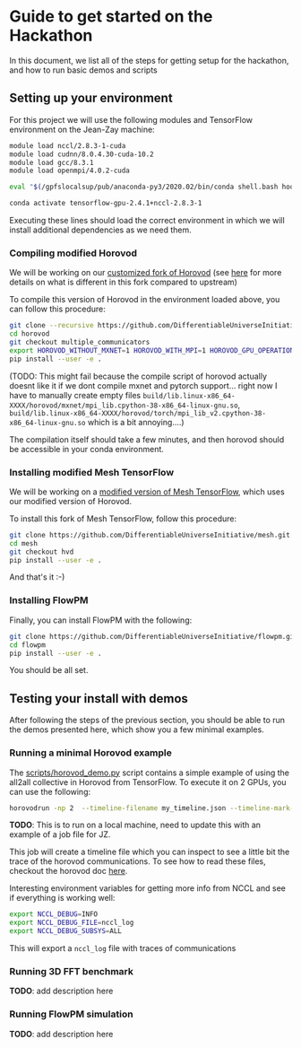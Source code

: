 # Guide to get started on the Hackathon

In this document, we list all of the steps for getting setup for the hackathon,
and how to run basic demos and scripts

## Setting up your environment

For this project we will use the following modules and TensorFlow environment
on the Jean-Zay machine:
```bash
module load nccl/2.8.3-1-cuda
module load cudnn/8.0.4.30-cuda-10.2
module load gcc/8.3.1
module load openmpi/4.0.2-cuda

eval "$(/gpfslocalsup/pub/anaconda-py3/2020.02/bin/conda shell.bash hook)"

conda activate tensorflow-gpu-2.4.1+nccl-2.8.3-1
```

Executing these lines should load the correct environment in which we will
install additional dependencies as we need them.

### Compiling modified Horovod

We will be working on our [customized fork of Horovod](https://github.com/DifferentiableUniverseInitiative/horovod/tree/multiple_communicators) (see [here](https://github.com/DifferentiableUniverseInitiative/horovod/pull/2)
  for more details on what is different in this fork compared to upstream)

To compile this version of Horovod in the environment loaded above, you can
follow this procedure:

```bash
git clone --recursive https://github.com/DifferentiableUniverseInitiative/horovod.git
cd horovod
git checkout multiple_communicators
export HOROVOD_WITHOUT_MXNET=1 HOROVOD_WITH_MPI=1 HOROVOD_GPU_OPERATIONS=NCCL HOROVOD_WITHOUT_PYTORCH=1
pip install --user -e .
```
(TODO: This might fail because the compile script of horovod actually doesnt like it
  if we dont compile mxnet and pytorch support... right now I have to manually create
  empty files `build/lib.linux-x86_64-XXXX/horovod/mxnet/mpi_lib.cpython-38-x86_64-linux-gnu.so`,
  `build/lib.linux-x86_64-XXXX/horovod/torch/mpi_lib_v2.cpython-38-x86_64-linux-gnu.so` which is a bit annoying....)

The compilation itself should take a few minutes, and then horovod should be
accessible in your conda environment.

### Installing modified Mesh TensorFlow

We will be working on a [modified version of Mesh TensorFlow](https://github.com/DifferentiableUniverseInitiative/mesh/tree/hvd), which uses our modified version
of Horovod.

To install this fork of Mesh TensorFlow, follow this procedure:

```bash
git clone https://github.com/DifferentiableUniverseInitiative/mesh.git
cd mesh
git checkout hvd
pip install --user -e .
```

And that's it :-)

### Installing FlowPM

Finally, you can install FlowPM with the following:

```bash
git clone https://github.com/DifferentiableUniverseInitiative/flowpm.git
cd flowpm
pip install --user -e .
```

You should be all set.

## Testing your install with demos

After following the steps of the previous section, you should be able to run the
demos presented here, which show you a few minimal examples.


### Running a minimal Horovod example

The [scripts/horovod_demo.py](scripts/horovod_demo.py) script contains a simple
example of using the  all2all collective in Horovod from TensorFlow. To execute
it on 2 GPUs, you can use the following:
```bash
horovodrun -np 2  --timeline-filename my_timeline.json --timeline-mark-cycles python test_hvd.py
```
**TODO**: This is to run on a local machine, need to update this with an example
of a job file for JZ.

This job will create a timeline file which you can inspect to see a little bit
the trace of the horovod communications. To see how to read these files, checkout
the horovod doc [here](https://horovod.readthedocs.io/en/stable/timeline_include.html).

Interesting environment variables for getting more info from NCCL and see if
everything is working well:
```bash
export NCCL_DEBUG=INFO
export NCCL_DEBUG_FILE=nccl_log
export NCCL_DEBUG_SUBSYS=ALL
```
This will export a `nccl_log` file with traces of communications

### Running 3D FFT benchmark

**TODO**: add description here

### Running FlowPM simulation

**TODO**: add description here
